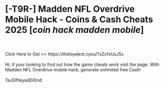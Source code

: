 # [-T9R-] Madden NFL Overdrive Mobile Hack - Coins & Cash Cheats 2025 [*coin hack madden mobile*]
<br>
<br>Click Here to Get >> https://theloyalest.cyou/?xZs1vUsJ5s
<br>
<br>Hi, if your looking to find out how the game cheats work visit the page. With Madden NFL Overdrive mobile hack, generate unlimited free Cash!
<br>
<br>7aJGfhkyadDiDnd

